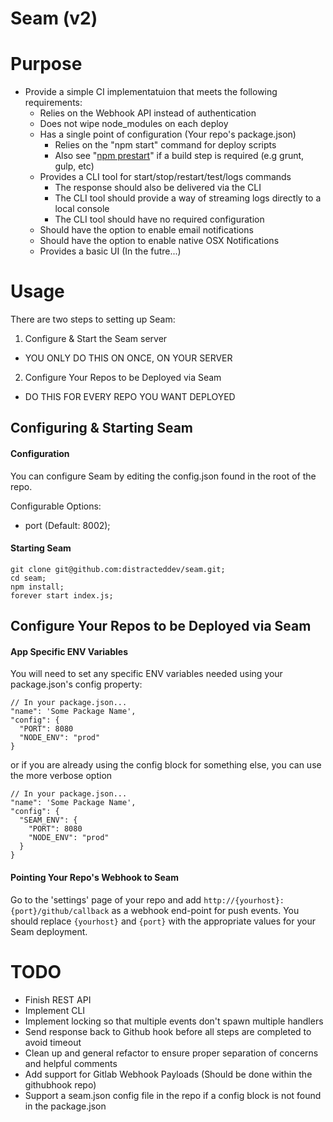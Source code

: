 # Seam (v2)

# Purpose

* Provide a simple CI implementatuion that meets the following requirements:
  * Relies on the Webhook API instead of authentication
  * Does not wipe node_modules on each deploy
  * Has a single point of configuration (Your repo's package.json)
    * Relies on the "npm start" command for deploy scripts
    * Also see "[npm prestart](https://www.npmjs.org/doc/misc/npm-scripts.html)"
      if a build step is required (e.g grunt, gulp, etc)
  * Provides a CLI tool for start/stop/restart/test/logs commands
    * The response should also be delivered via the CLI
    * The CLI tool should provide a way of streaming logs directly to a local console
    * The CLI tool should have no required configuration
  * Should have the option to enable email notifications
  * Should have the option to enable native OSX Notifications
  * Provides a basic UI (In the futre...)


# Usage

There are two steps to setting up Seam:

1. Configure & Start the Seam server
  * YOU ONLY DO THIS ON ONCE, ON YOUR SERVER
2. Configure Your Repos to be Deployed via Seam
  * DO THIS FOR EVERY REPO YOU WANT DEPLOYED

## Configuring & Starting Seam

#### Configuration

You can configure Seam by editing the config.json found in the root of the repo.

Configurable Options:
* port (Default: 8002);

#### Starting Seam

```
git clone git@github.com:distracteddev/seam.git;
cd seam;
npm install;
forever start index.js;
```

## Configure Your Repos to be Deployed via Seam

#### App Specific ENV Variables

You will need to set any specific ENV variables needed using your
package.json's config property:

```
// In your package.json...
"name": 'Some Package Name',
"config": {
  "PORT": 8080
  "NODE_ENV": "prod"
}
```
or if you are already using the config block for something else, you can use the more verbose option
```
// In your package.json...
"name": 'Some Package Name',
"config": {
  "SEAM_ENV": {
    "PORT": 8080
    "NODE_ENV": "prod"
  }
}
```

#### Pointing Your Repo's Webhook to Seam

Go to the 'settings' page of your repo and add ```http://{yourhost}:{port}/github/callback```
as a webhook end-point for push events. You should replace ```{yourhost}``` and ```{port}```
with the appropriate values for your Seam deployment.

# TODO

* Finish REST API
* Implement CLI
* Implement locking so that multiple events don't spawn multiple handlers
* Send response back to Github hook before all steps are completed to avoid timeout
* Clean up and general refactor to ensure proper separation of concerns and helpful comments
* Add support for Gitlab Webhook Payloads (Should be done within the githubhook repo)
* Support a seam.json config file in the repo if a config block is not found in the package.json